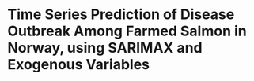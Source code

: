 # Time Series Prediction of Disease Outbreak Among Farmed Salmon in Norway, using SARIMAX and Exogenous Variables


